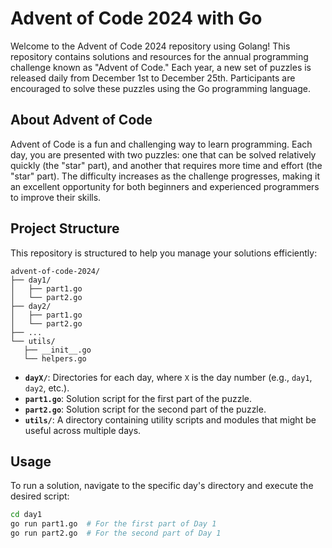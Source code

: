 # Advent of Code 2024 with Go

Welcome to the Advent of Code 2024 repository using Golang! This repository contains solutions and resources for the annual programming challenge known as "Advent of Code." Each year, a new set of puzzles is released daily from December 1st to December 25th. Participants are encouraged to solve these puzzles using the Go programming language.

## About Advent of Code

Advent of Code is a fun and challenging way to learn programming. Each day, you are presented with two puzzles: one that can be solved relatively quickly (the "star" part), and another that requires more time and effort (the "star" part). The difficulty increases as the challenge progresses, making it an excellent opportunity for both beginners and experienced programmers to improve their skills.

## Project Structure
This repository is structured to help you manage your solutions efficiently:

```
advent-of-code-2024/
├── day1/
│   ├── part1.go
│   └── part2.go
├── day2/
│   ├── part1.go
│   └── part2.go
├── ...
└── utils/
   ├── __init__.go
   └── helpers.go
```

- **`dayX/`**: Directories for each day, where `X` is the day number (e.g., `day1`, `day2`, etc.).
 - **`part1.go`**: Solution script for the first part of the puzzle.
 - **`part2.go`**: Solution script for the second part of the puzzle.
- **`utils/`**: A directory containing utility scripts and modules that might be useful across multiple days.

## Usage
To run a solution, navigate to the specific day's directory and execute the desired script:

```sh
cd day1
go run part1.go  # For the first part of Day 1
go run part2.go  # For the second part of Day 1
```
